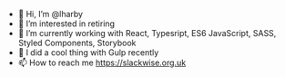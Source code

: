 - 👋 Hi, I’m @lharby
- 👀 I’m interested in retiring
- 🌱 I’m currently working with React, Typesript, ES6 JavaScript, SASS, Styled Components, Storybook
- 🥶 I did a cool thing with Gulp recently
- 📫 How to reach me https://slackwise.org.uk

<!---
lharby/lharby is a ✨ special ✨ repository because its `README.md` (this file) appears on your GitHub profile.
You can click the Preview link to take a look at your changes.
--->
